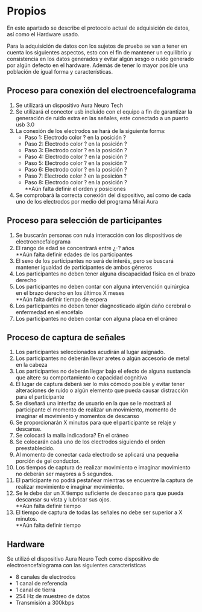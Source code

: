 # Propios

En este apartado se describe el protocolo actual de adquisición de datos, así como el Hardware usado.

Para la adquisición de datos con los sujetos de prueba se van a tener en cuenta los siguientes aspectos, esto con el fin de mantener un equilibrio y consistencia en los datos generados y evitar algún sesgo o ruido generado por algún defecto en el hardware. Además de tener lo mayor posible una población de igual forma y características. 

## Proceso para conexión del electroencefalograma

1. Se utilizará un dispositivo Aura Neuro Tech
2. Se utilizará el conector usb incluido con el equipo a fin de garantizar la generación de ruido extra en las señales, este conectado a un puerto usb 3.0 
3. La conexión de los electrodos se hará de la siguiente forma:
	+ Paso 1: Electrodo color ? en la posición ?
	+ Paso 2: Electrodo color ? en la posición ?
	+ Paso 3: Electrodo color ? en la posición ?
	+ Paso 4: Electrodo color ? en la posición ?
	+ Paso 5: Electrodo color ? en la posición ?
	+ Paso 6: Electrodo color ? en la posición ?
	+ Paso 7: Electrodo color ? en la posición ?
	+ Paso 8: Electrodo color ? en la posición ?  
    **Aún falta definir el orden y posiciones
4. Se comprobará la correcta conexión del dispositivo, así como de cada uno de los electrodos por medio del programa Mirai Aura 

## Proceso para selección de participantes
1. Se buscarán personas con nula interacción con los dispositivos de electroencefalograma
2. El rango de edad se concentrará entre ¿-? años    
    **Aún falta definir edades de los participantes
3. El sexo de los participantes no será de interés, pero se buscará mantener igualdad de participantes de ambos géneros
4. Los participantes no deben tener alguna discapacidad física en el brazo derecho
5. Los participantes no deben contar con alguna intervención quirúrgica en el brazo derecho en los últimos X meses  
   **Aún falta definir tiempo de espera 
6. Los participantes no deben tener diagnosticado algún daño cerebral o enfermedad en el encéfalo
7. Los participantes no deben contar con alguna placa en el cráneo

## Proceso de captura de señales
1. Los participantes seleccionados acudirán al lugar asignado.
2. Los participantes no deberán llevar aretes o algún accesorio de metal en la cabeza
3. Los participantes no deberán llegar bajo el efecto de alguna sustancia que altere su comportamiento o capacidad cognitiva
4. El lugar de captura deberá ser lo más cómodo posible y evitar tener alteraciones de ruido o algún elemento que pueda causar distracción para el participante
5. Se diseñará una interfaz de usuario en la que se le mostrará al participante el momento de realizar un movimiento, momento de imaginar el movimiento y momentos de descanso
6. Se proporcionarán X minutos para que el participante se relaje y descanse.
7. Se colocará la malla indicadora? En el cráneo
8. Se colocarán cada uno de los electrodos siguiendo el orden preestablecido.
9. Al momento de conectar cada electrodo se aplicará una pequeña porción de gel conductor.
10. Los tiempos de captura de realizar movimiento e imaginar movimiento no deberán ser mayores a 5 segundos.
11. El participante no podrá pestañear mientras se encuentre la captura de realizar movimiento e imaginar movimiento.
12. Se le debe dar un X tiempo suficiente de descanso para que pueda descansar su vista y lubricar sus ojos.  
    **Aún falta definir tiempo  
13. El tiempo de captura de todas las señales no debe ser superior a X minutos.  
    **Aún falta definir tiempo 

## Hardware

Se utilizó el dispositivo Aura Neuro Tech como dispositivo de electroencefalograma con las siguientes caracteristicas

<ul>
    <li>8 canales de electrodos</li>
    <li>1 canal de referencia</li>
    <li>1 canal de tierra</li>
    <li>254 Hz de muestreo de datos</li>
    <li>Transmisión a 300kbps</li>
</ul>
